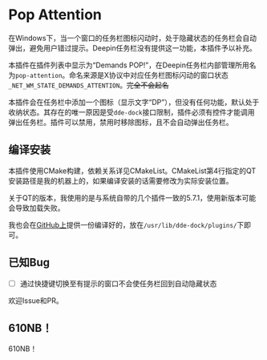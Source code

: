 # Pop Attention

在Windows下，当一个窗口的任务栏图标闪动时，处于隐藏状态的任务栏会自动弹出，避免用户错过提示。Deepin任务栏没有提供这一功能，本插件予以补充。

本插件在插件列表中显示为“Demands POP!”，在Deepin任务栏内部管理所用名为`pop-attention`。命名来源是X协议中对应任务栏图标闪动的窗口状态`_NET_WM_STATE_DEMANDS_ATTENTION`。~~完全不会起名~~

本插件会在任务栏中添加一个图标（显示文字“DP”），但没有任何功能，默认处于收纳状态。其存在的唯一原因是受`dde-dock`接口限制，插件必须有控件才能调用弹出任务栏。插件可以禁用，禁用时移除图标，且不会自动弹出任务栏。

## 编译安装

本插件使用CMake构建，依赖关系详见CMakeList。CMakeList第4行指定的QT安装路径是我的机器上的，如果编译安装的话需要修改为实际安装位置。

关于QT的版本，我使用的是与系统自带的几个插件一致的5.7.1，使用新版本可能会导致加载失败。

我也会在[GitHub上](https://github.com/ScNM/pop-attention/releases)提供一份编译好的，放在`/usr/lib/dde-dock/plugins/`下即可。

## 已知Bug

- [ ] 通过快捷键切换至有提示的窗口不会使任务栏回到自动隐藏状态

欢迎Issue和PR。

## 610NB！

610NB！